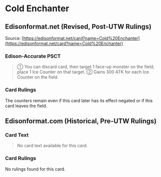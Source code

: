 # Cold Enchanter

## Edisonformat.net (Revised, Post-UTW Rulings)

Source: [https://edisonformat.net/card?name=Cold%20Enchanter](https://edisonformat.net/card?name=Cold%20Enchanter)

### Edison-Accurate PSCT

> ① You can discard card, then target 1 face-up monster on the field; place 1 Ice Counter on that target.
> ② Gains 300 ATK for each Ice Counter on the field.

### Card Rulings

The counters remain even if this card later has its effect negated or if this card leaves the field.


## Edisonformat.com (Historical, Pre-UTW Rulings)

### Card Text

> No card text available for this card.

### Card Rulings

No rulings found for this card.


